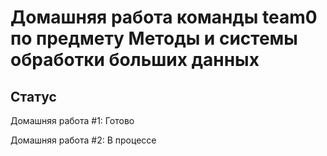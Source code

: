 # Домашняя работа команды team0 по предмету Методы и системы обработки больших данных

## Статус

Домашняя работа #1: Готово

Домашняя работа #2: В процессе

